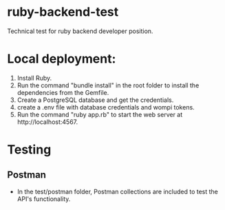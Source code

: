 # ruby-backend-test
Technical test for ruby backend developer position.


# Local deployment:

1. Install Ruby.
2. Run the command "bundle install" in the root folder to install the dependencies from the Gemfile.
3. Create a PostgreSQL database and get the credentials.
4. create a .env file with database credentials and wompi tokens.
5. Run the command "ruby app.rb" to start the web server at http://localhost:4567.

# Testing

## Postman

* In the test/postman folder, Postman collections are included to test the API's functionality.